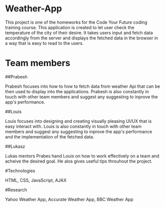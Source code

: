 # Weather-App

This project is one of the homeworks for the Code Your Future coding training course. This application is created to let user check the temperature of the city of their desire. It takes users input and fetch data accordingly from the server and displays the fetched data in the browser in a way that is easy to read to the users.


# Team members

##Prabesh

Prabesh focuses into how to how to fetch data from weather Api that can be then used to display into the applications. Prabesh is also constantly in touch with other team members and suggest any suggesting to inprove the app's performance.

##Louis

Louis focuses into designing and creating visually pleasing UI/UX that is easy interact with. Louis is also constantly in touch with other team members and suggest any suggesting to inprove the app's performance and the implementation of the fetched data.

##Lukasz

Lukas mentors Prabes hand Louis on how to work effectively on a team and acheive the desired goal. He alos gives useful tips  throuhout the project.

#Technologies

HTML, CSS, JavaScript, AJAX

#Research

Yahoo Weather App, Accurate Weather App, BBC Weather App


